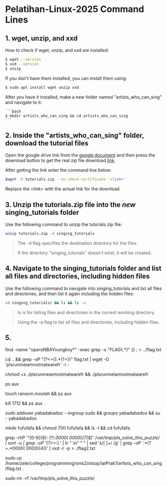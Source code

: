 # Pelatihan-Linux-2025 Command Lines

## 1. wget,  unzip, and xxd

How to check if wget, unzip, and xxd are installed:

```bash
$ wget --version
$ xxd --version
$ unzip 
```

If you don't have them installed, you can install them using: 

```bash
$ sudo apt install wget unzip xxd
```

After you have it installed, make a new folder named "artists_who_can_sing" and navigate to it:

    ```bash
    $ mkdir artists_who_can_sing && cd artists_who_can_sing
    ```

## 2. Inside the "artists_who_can_sing" folder, download the tutorial files
    
Open the google drive link from the [google document](https://drive.google.com/file/d/1lV1HVmPTY_BOAK6ToXymRu7V5eVfR0ut/view?usp=sharing) and then press the download button to get the real zip file download [link](https://drive.usercontent.google.com/u/0/uc?id=1lV1HVmPTY_BOAK6ToXymRu7V5eVfR0ut&export=download). 

After getting the link enter the command line below:
    
```bash
$wget -O tutorials.zip --no-check-certificate '<link>'
```

Replace the \<link\> with the actual link for the download.

## 3. Unzip the tutorials.zip file into the _new_ singing_tutorials folder

Use the following command to unzip the tutorials.zip file:

```bash
unzip tutorials.zip -d singing_tutorials
```

> The -d flag specifies the destination directory for the files.
>
> If the directory "singing_tutorials" doesn't exist, it will be created.

## 4. Navigate to the singing_tutorials folder and list all files and directories, including hidden files

Use the following command to navigate into singing_tutorials and list all files and directories, and then list it again including the hidden files:

```bash 
cd singing_tutorials/ && ls && ls -a
```
> ls is for listing files and directories in the current working directory.
>
> Using the -a flag to list all files and directories, including hidden files.

## 5. 
find -name "*opera*NBAYoungboy*" -exec grep -o "FLAG{.*}" {} \; > ../flag.txt

cd .. && grep -oP "(?<={).*(?=})" flag.txt | wget -O 'plsrunmeiamnotmalwarefr' -i -

chmod +x ./plsrunmeiamnotmalwarefr && ./plsrunmeiamnotmalwarefr

ps aux

touch ransom.moolah && ps aux

kill 1712 && ps aux

sudo adduser yabadabadoo --ingroup sudo && groups yabadabadoo && su - yabadabadoo

mkdir fufufafa && chmod 700 fufufafa && ls -l && cd fufufafa

grep -rhP '^[0-9]{8}: (?!.*0000( 0000){7}$)' /var/tmp/pls_solve_this_puzzle/ | sort -u | grep -oP '(?<=:).*' | tr " \n" " " | sed 's/[ ]\+/ /g' | grep -oP '.*(?=.*0000( 0000){4})' | xxd -r -p > ./flag2.txt

sudo cp /home/zele/college/programming/sms2/sisop/latPrak1/artists_who_can_sing/flag.txt .

sudo rm -rf /var/tmp/pls_solve_this_puzzle/
